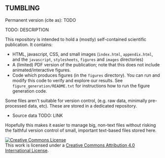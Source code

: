 ## TUMBLING

Permanent version (cite as): TODO

TODO: DESCRIPTION

This repository is intended to hold a (mostly) self-contained scientific publication. It contains:

* HTML, javascript, CSS, and small images (`index.html`, `appendix.html`, and the `javascript`, `stylesheets`, `figures` and `images` directories)
* A (limited) PDF version of the publication; note that this does not include animated/interactive figures.
* Code which produces figures (in the `figures` directory). You can run and modify this code to verify and explore our results. See `figure_generation/README.txt` for instructions how to run the figure generation code.

Some files aren't suitable for version control, (e.g. raw data, minimally pre-processed data, etc). These are stored in a dedicated repository.
* Source data TODO: LINK

Hopefully this makes it easier to manage big, non-text files without risking the faithful version control of small, important text-based files stored here.

<a rel="license" href="http://creativecommons.org/licenses/by/4.0/"><img alt="Creative Commons License" style="border-width:0" src="https://i.creativecommons.org/l/by/4.0/88x31.png" /></a><br />This work is licensed under a <a rel="license" href="http://creativecommons.org/licenses/by/4.0/">Creative Commons Attribution 4.0 International License</a>.
